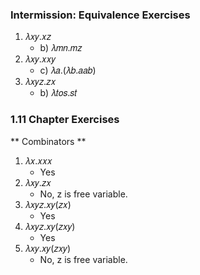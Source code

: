 ### Intermission: Equivalence Exercises
1. 𝜆𝑥𝑦.𝑥𝑧
    - b) 𝜆𝑚𝑛.𝑚𝑧
2. 𝜆𝑥𝑦.𝑥𝑥𝑦
    - c) 𝜆𝑎.(𝜆𝑏.𝑎𝑎𝑏)
3. 𝜆𝑥𝑦𝑧.𝑧𝑥
    - b) 𝜆𝑡𝑜𝑠.𝑠𝑡

### 1.11 Chapter Exercises
** Combinators **
1. 𝜆𝑥.𝑥𝑥𝑥
    - Yes
2. 𝜆𝑥𝑦.𝑧𝑥
    - No, z is free variable.
3. 𝜆𝑥𝑦𝑧.𝑥𝑦(𝑧𝑥)
    - Yes
4. 𝜆𝑥𝑦𝑧.𝑥𝑦(𝑧𝑥𝑦)
    - Yes
5. 𝜆𝑥𝑦.𝑥𝑦(𝑧𝑥𝑦)
    - No, z is free variable.
